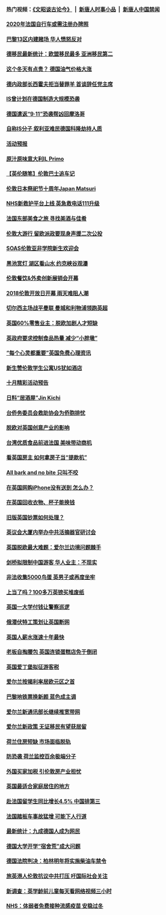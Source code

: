 #### 热门视频：[《文昭谈古论今》](https://github.com/gfw-breaker/wenzhao/blob/master/README.md?t=10241233) &nbsp;|&nbsp; [新唐人时事小品](https://github.com/gfw-breaker/ntdtv-comedy/blob/master/README.md?t=10241233) &nbsp;|&nbsp; [新唐人中国禁闻](https://github.com/gfw-breaker/ntdtv-news/blob/master/README.md?t=10241233)

#### [2020年法国自行车或需注册办牌照](../pages/nsc974/n10805517.md?t=10241233) 

#### [巴黎13区内建赌场 华人愤怒反对](../pages/nsc974/n10805445.md?t=10241233) 

#### [德移民最新统计：欧盟移民最多 亚洲移民第二](../pages/nsc974/n10805377.md?t=10241233) 

#### [这个冬天有点贵？ 德国油气价格大涨](../pages/nsc974/n10805323.md?t=10241233) 

#### [德内政部长西霍夫拒当替罪羊 首谈辞任党主席](../pages/nsc974/n10805185.md?t=10241233) 

#### [IS曾计划在德国制造大规模恐袭](../pages/nsc974/n10803787.md?t=10241233) 

#### [德国遣返“9·11”恐袭帮凶回摩洛哥](../pages/nsc974/n10803883.md?t=10241233) 

#### [自称IS分子 叙利亚难民德国科隆劫持人质](../pages/nsc974/n10803842.md?t=10241233) 

#### [活动预报](../pages/nsc974/n10803032.md?t=10241233) 

#### [原汁原味意大利IL Primo](../pages/nsc974/n10802970.md?t=10241233) 

#### [【英伦随笔】伦敦巴士追车记](../pages/nsc974/n10802956.md?t=10241233) 

#### [伦敦日本祭祀节十周年Japan Matsuri](../pages/nsc974/n10802926.md?t=10241233) 

#### [NHS新救护平台上线 英急救电话111升级](../pages/nsc974/n10802902.md?t=10241233) 

#### [法国东部美食之旅 寻找美酒与佳肴](../pages/nsc974/n10801640.md?t=10241233) 

#### [伦敦大游行 留欧派政要现身声援二次公投](../pages/nsc974/n10801279.md?t=10241233) 

#### [SOAS伦敦亚非学院新生欢迎会](../pages/nsc974/n10800385.md?t=10241233) 

#### [黑池赏灯 湖区看山水 约克峡谷观瀑](../pages/nsc974/n10800379.md?t=10241233) 

#### [伦敦餐饮&外卖创新展销会开幕](../pages/nsc974/n10800370.md?t=10241233) 

#### [2018伦敦开放日开幕 雨天难阻人潮](../pages/nsc974/n10800357.md?t=10241233) 

#### [切尔西主场战平曼联 曼城和利物浦领跑英超](../pages/nsc974/n10799387.md?t=10241233) 

#### [英国60%零售业主：脱欧加剧人才短缺](../pages/nsc974/n10798814.md?t=10241233) 

#### [英政府要求控制食品热量 减少“小胖墩”](../pages/nsc974/n10798915.md?t=10241233) 

#### [“每个心灵都重要”英国免费心理资讯](../pages/nsc974/n10798906.md?t=10241233) 

#### [新生赞伦敦学生公寓US犹如酒店](../pages/nsc974/n10798881.md?t=10241233) 

#### [十月精彩活动预告](../pages/nsc974/n10798869.md?t=10241233) 

#### [日料“居酒屋”Jin Kichi](../pages/nsc974/n10798856.md?t=10241233) 

#### [台侨务委员会救助协会为侨胞排忧](../pages/nsc974/n10798830.md?t=10241233) 

#### [脱欧对英国创意产业的影响](../pages/nsc974/n10798806.md?t=10241233) 

#### [台湾优质食品前进法国 美味带动商机](../pages/nsc974/n10796380.md?t=10241233) 

#### [看英国房主 如何拿房子当“提款机”](../pages/nsc974/n10795639.md?t=10241233) 

#### [All bark and no bite 只叫不咬](../pages/nsc974/n10795626.md?t=10241233) 

#### [在英国网购iPhone没有送到 怎么办？](../pages/nsc974/n10795611.md?t=10241233) 

#### [在英国回收衣物、杯子能换钱](../pages/nsc974/n10795600.md?t=10241233) 

#### [旧版英国钞票如何处理？](../pages/nsc974/n10795574.md?t=10241233) 

#### [英议会大厦内举办中共活摘器官研讨会](../pages/nsc974/n10795559.md?t=10241233) 

#### [英国脱欧最大难题：爱尔兰边境问题棘手](../pages/nsc974/n10793065.md?t=10241233) 

#### [剑桥拟限制中国游客 华人业主：不现实](../pages/nsc974/n10793028.md?t=10241233) 

#### [非法收集5000鸟蛋 英男子或再度坐牢](../pages/nsc974/n10793168.md?t=10241233) 

#### [上当了吗？100多万英镑买堆废纸](../pages/nsc974/n10793153.md?t=10241233) 

#### [英国一大学付钱让警察巡逻](../pages/nsc974/n10793144.md?t=10241233) 

#### [俄潜伏特工策划让英国断网](../pages/nsc974/n10793138.md?t=10241233) 

#### [英国人薪水涨速十年最快](../pages/nsc974/n10793134.md?t=10241233) 

#### [老板自掏腰包 英国连锁蛋糕店免于倒闭](../pages/nsc974/n10793123.md?t=10241233) 

#### [英国爱丁堡拟征游客税](../pages/nsc974/n10793043.md?t=10241233) 

#### [爱尔兰按揭利率居欧元区之首](../pages/nsc974/n10792636.md?t=10241233) 

#### [巴黎地铁票换新颜 蓝色成主调](../pages/nsc974/n10792539.md?t=10241233) 

#### [爱尔兰新通讯部长继续推宽带网](../pages/nsc974/n10792470.md?t=10241233) 

#### [爱尔兰新政策 无证移民有望获居留](../pages/nsc974/n10792193.md?t=10241233) 

#### [荷兰住房短缺 市场面临脱轨](../pages/nsc974/n10792107.md?t=10241233) 

#### [防恐袭 荷兰监控百余极端分子](../pages/nsc974/n10792022.md?t=10241233) 

#### [外国买家加税 引伦敦房产业担忧](../pages/nsc974/n10790977.md?t=10241233) 

#### [英国最适合家庭居住的地方](../pages/nsc974/n10790961.md?t=10241233) 

#### [赴法国留学生同比增长4.5% 中国排第三](../pages/nsc974/n10790702.md?t=10241233) 

#### [法国踏板车事故猛增 可能下人行道](../pages/nsc974/n10790752.md?t=10241233) 

#### [最新统计：九成德国人成为网民](../pages/nsc974/n10789368.md?t=10241233) 

#### [德国大学开学“宿舍荒”成大问题](../pages/nsc974/n10789287.md?t=10241233) 

#### [德国法院判决：柏林明年将实施柴油车禁令](../pages/nsc974/n10788104.md?t=10241233) 

#### [旅英港人伦敦抗议中共打压 吁国际社会关注](../pages/nsc974/n10788264.md?t=10241233) 

#### [新调查：英学龄前儿童每天看网络视频三小时](../pages/nsc974/n10788331.md?t=10241233) 

#### [NHS：体弱者免费接种流感疫苗 安稳过冬](../pages/nsc974/n10788326.md?t=10241233) 

